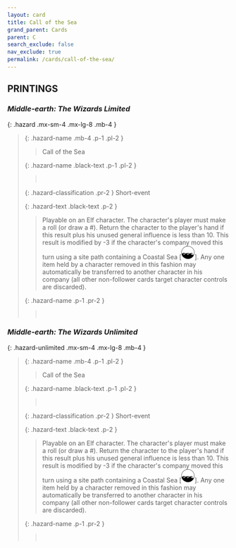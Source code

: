 ```yaml
---
layout: card
title: Call of the Sea
grand_parent: Cards
parent: C
search_exclude: false
nav_exclude: true
permalink: /cards/call-of-the-sea/
---
```


## PRINTINGS


### _Middle-earth: The Wizards Limited_

{: .hazard .mx-sm-4 .mx-lg-8 .mb-4 }
> {: .hazard-name .mb-4 .p-1 .pl-2 }
> > <div class="hazard-mp"></div>
> > <div class="card-name">Call of the Sea</div>
>
> {: .hazard-name .black-text .p-1 .pl-2 }
> > &nbsp;
>
> {: .hazard-classification .pr-2 }
> Short-event
>
> {: .hazard-text .black-text .p-2 }
> > Playable on an Elf character. The character's player must make a roll (or draw a #). Return the character to the player's hand if this result plus his unused general influence is less than 10. This result is modified by -3 if the character's company moved this turn using a site path containing a Coastal Sea \[![](/assets/images/coastalsea.svg)]. Any one item held by a character removed in this fashion may automatically be transferred to another character in his company (all other non-follower cards target character controls are discarded). 
>
> {: .hazard-name .p-1 .pr-2 }
> > <div class="card-shield"></div>
> > <div class="card-corruption">&nbsp;</div>

### _Middle-earth: The Wizards Unlimited_

{: .hazard-unlimited .mx-sm-4 .mx-lg-8 .mb-4 }
> {: .hazard-name .mb-4 .p-1 .pl-2 }
> > <div class="hazard-mp"></div>
> > <div class="card-name">Call of the Sea</div>
>
> {: .hazard-name .black-text .p-1 .pl-2 }
> > &nbsp;
>
> {: .hazard-classification .pr-2 }
> Short-event
>
> {: .hazard-text .black-text .p-2 }
> > Playable on an Elf character. The character's player must make a roll (or draw a #). Return the character to the player's hand if this result plus his unused general influence is less than 10. This result is modified by -3 if the character's company moved this turn using a site path containing a Coastal Sea \[![](/assets/images/coastalsea.svg)]. Any one item held by a character removed in this fashion may automatically be transferred to another character in his company (all other non-follower cards target character controls are discarded). 
>
> {: .hazard-name .p-1 .pr-2 }
> > <div class="card-shield"></div>
> > <div class="card-corruption-white">&nbsp;</div>
